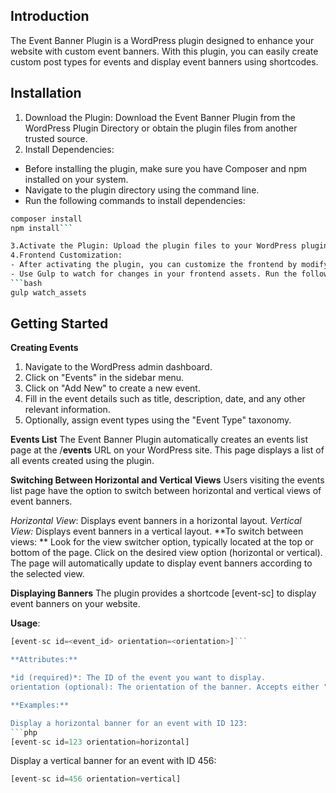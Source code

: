 ## Introduction
The Event Banner Plugin is a WordPress plugin designed to enhance your website with custom event banners. With this plugin, you can easily create custom post types for events and display event banners using shortcodes.

## Installation
1. Download the Plugin: Download the Event Banner Plugin from the WordPress Plugin Directory or obtain the plugin files from another trusted source.
2. Install Dependencies:
- Before installing the plugin, make sure you have Composer and npm installed on your system.
- Navigate to the plugin directory using the command line.
- Run the following commands to install dependencies:
```bash
composer install
npm install```

3.Activate the Plugin: Upload the plugin files to your WordPress plugins directory (wp-content/plugins/) and activate the Event Banner Plugin through the WordPress admin dashboard.
4.Frontend Customization: 
- After activating the plugin, you can customize the frontend by modifying the source files located in the plugin directory.
- Use Gulp to watch for changes in your frontend assets. Run the following command:
```bash
gulp watch_assets
```

## Getting Started
**Creating Events**
1. Navigate to the WordPress admin dashboard.
2. Click on "Events" in the sidebar menu.
3. Click on "Add New" to create a new event.
4. Fill in the event details such as title, description, date, and any other relevant information.
5. Optionally, assign event types using the "Event Type" taxonomy.


**Events List**
The Event Banner Plugin automatically creates an events list page at the /**events** URL on your WordPress site. This page displays a list of all events created using the plugin.

**Switching Between Horizontal and Vertical Views**
Users visiting the events list page have the option to switch between horizontal and vertical views of event banners.

*Horizontal View*: Displays event banners in a horizontal layout.
*Vertical View:* Displays event banners in a vertical layout.
**To switch between views:
**
Look for the view switcher option, typically located at the top or bottom of the page.
Click on the desired view option (horizontal or vertical).
The page will automatically update to display event banners according to the selected view.

**Displaying Banners**
The plugin provides a shortcode [event-sc] to display event banners on your website.

**Usage**:
```php
[event-sc id=<event_id> orientation=<orientation>]```

**Attributes:**

*id (required)*: The ID of the event you want to display.
orientation (optional): The orientation of the banner. Accepts either "vertical" or "horizontal". Defaults is "horizontal" if not specified.

**Examples:**

Display a horizontal banner for an event with ID 123:
```php
[event-sc id=123 orientation=horizontal]
```
Display a vertical banner for an event with ID 456:
```php
[event-sc id=456 orientation=vertical]
```

